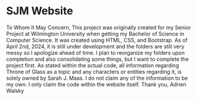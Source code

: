 # SJM Website
To Whom It May Concern,
This project was originally created for my Senior Project at Wilmington University when getting my Bachelor of Science in Computer Science. It was created using HTML, CSS, and Bootstrap. As of April 2nd, 2024, it is still under development and the folders are still very messy so I apologize ahead of time. I plan to reorganize my folders upon completion and also consolidating some things, but I want to complete the project first. As stated within the actual code, all information regarding Throne of Glass as a topic and any characters or entities regarding it, is solely owned by Sarah J. Maas. I do not claim any of the information to be my own. I only claim the code within the website itself.
Thank you,
Adrien Walsky 
